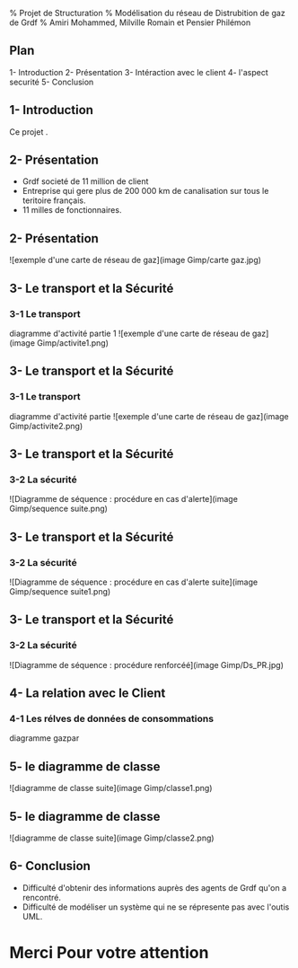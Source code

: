 % Projet de Structuration
% Modélisation du réseau de Distrubition de gaz de Grdf
% Amiri Mohammed, Milville Romain et Pensier Philémon 

## Plan
1- Introduction
2- Présentation
3- Intéraction avec le client
4- l'aspect securité
5- Conclusion

## 1- Introduction
Ce projet . 

## 2- Présentation
- Grdf societé de 11 million de client
- Entreprise qui gere plus de 200 000 km de canalisation sur tous le teritoire français.
- 11 milles de fonctionnaires.

## 2- Présentation
![exemple d'une carte de réseau de gaz](image Gimp/carte gaz.jpg)

## 3- Le transport et la Sécurité
### 3-1 Le transport
diagramme d'activité partie 1
![exemple d'une carte de réseau de gaz](image Gimp/activite1.png)

## 3- Le transport et la Sécurité
### 3-1 Le transport
diagramme d'activité partie
![exemple d'une carte de réseau de gaz](image Gimp/activite2.png)

## 3- Le transport et la Sécurité
### 3-2 La sécurité
![Diagramme de séquence : procédure en cas d'alerte](image Gimp/sequence suite.png)

## 3- Le transport et la Sécurité
### 3-2 La sécurité
![Diagramme de séquence : procédure en cas d'alerte suite](image Gimp/sequence suite1.png)

## 3- Le transport et la Sécurité
### 3-2 La sécurité
![Diagramme de séquence : procédure renforcéé](image Gimp/Ds_PR.jpg)

## 4- La relation avec le Client
### 4-1 Les rélves de données de consommations
diagramme gazpar


## 5- le diagramme de classe
![diagramme de classe suite](image Gimp/classe1.png)

## 5- le diagramme de classe
![diagramme de classe suite](image Gimp/classe2.png)

## 6- Conclusion
- Difficulté d'obtenir des informations auprès des agents de Grdf qu'on a rencontré.
- Difficulté de modéliser un système qui ne se répresente pas avec l'outis UML.

#    Merci Pour votre attention
